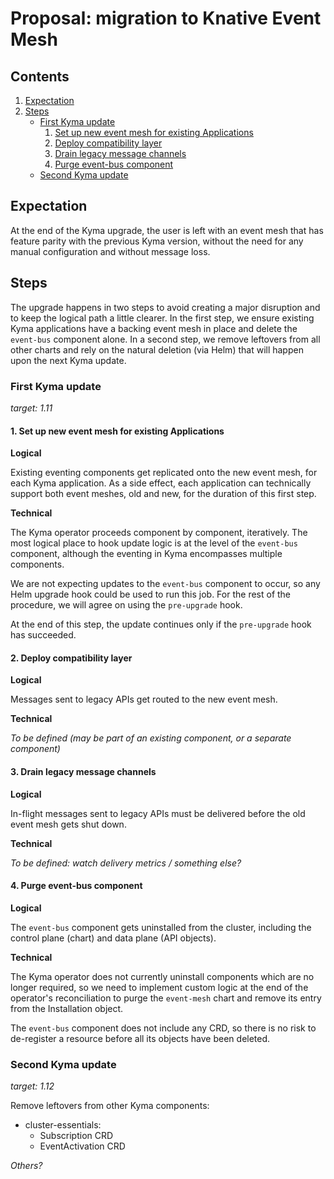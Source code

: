 # Proposal: migration to Knative Event Mesh

## Contents

1. [Expectation](#expectation)
2. [Steps](#steps)
   * [First Kyma update](#first-kyma-update)
     1. [Set up new event mesh for existing Applications](#1-set-up-new-event-mesh-for-existing-applications)
     2. [Deploy compatibility layer](#2-deploy-compatibility-layer)
     3. [Drain legacy message channels](#3-drain-legacy-message-channels)
     4. [Purge event-bus component](#4-purge-event-bus-component)
   * [Second Kyma update](#second-kyma-update)

## Expectation

At the end of the Kyma upgrade, the user is left with an event mesh that has feature parity with the previous Kyma
version, without the need for any manual configuration and without message loss.

## Steps

The upgrade happens in two steps to avoid creating a major disruption and to keep the logical path a little clearer. In
the first step, we ensure existing Kyma applications have a backing event mesh in place and delete the `event-bus`
component alone. In a second step, we remove leftovers from all other charts and rely on the natural deletion (via Helm)
that will happen upon the next Kyma update.

### First Kyma update

_target: 1.11_

#### 1. Set up new event mesh for existing Applications

**Logical**

Existing eventing components get replicated onto the new event mesh, for each Kyma application. As a side effect, each
application can technically support both event meshes, old and new, for the duration of this first step.

**Technical**

The Kyma operator proceeds component by component, iteratively. The most logical place to hook update logic is at the
level of the `event-bus` component, although the eventing in Kyma encompasses multiple components.

We are not expecting updates to the `event-bus` component to occur, so any Helm upgrade hook could be used to run this
job. For the rest of the procedure, we will agree on using the `pre-upgrade` hook.

At the end of this step, the update continues only if the `pre-upgrade` hook has succeeded.

#### 2. Deploy compatibility layer

**Logical**

Messages sent to legacy APIs get routed to the new event mesh.

**Technical**

_To be defined (may be part of an existing component, or a separate component)_

#### 3. Drain legacy message channels

**Logical**

In-flight messages sent to legacy APIs must be delivered before the old event mesh gets shut down.

**Technical**

_To be defined: watch delivery metrics / something else?_

#### 4. Purge event-bus component

**Logical**

The `event-bus` component gets uninstalled from the cluster, including the control plane (chart) and data plane (API
objects).

**Technical**

The Kyma operator does not currently uninstall components which are no longer required, so we need to implement custom
logic at the end of the operator's reconciliation to purge the `event-mesh` chart and remove its entry from the
Installation object.

The `event-bus` component does not include any CRD, so there is no risk to de-register a resource before all its objects
have been deleted.

### Second Kyma update

_target: 1.12_

Remove leftovers from other Kyma components:

* cluster-essentials:
  * Subscription CRD
  * EventActivation CRD

_Others?_
